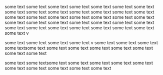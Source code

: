 some text some text
some text some text
some text some text
some text some text
some text some text
some text some text
some text some text
some text some text
some text some text
some text some text
some text some text
some text some text
some text some text
some text some text
some text some text
some text some text
some text some text
some text some text
v

some text some text
some text some text
v
some text some text
some text some textsome text some text
some text some text
some text some text
some text some text

some text some textsome text some text
some text some text
some text some text
some text some text
some text some text
